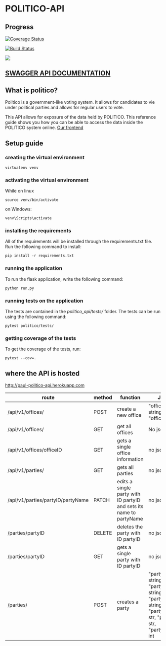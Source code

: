 # POLITICO-API

## Progress
[![Coverage Status](https://coveralls.io/repos/github/Paul-weqe/POLITICO-API/badge.svg?branch=develop)](https://coveralls.io/github/Paul-weqe/POLITICO-API?branch=develop)

[![Build Status](https://travis-ci.com/Paul-weqe/POLITICO-API.svg?branch=develop)](https://travis-ci.com/Paul-weqe/POLITICO-API)

<a href="https://codeclimate.com/github/Paul-weqe/POLITICO-API/maintainability"><img src="https://api.codeclimate.com/v1/badges/ad5d7bcf66ab6b32b852/maintainability" /></a>

## <a href="https://app.swaggerhub.com/apis-docs/POL231/POLITIC-API/1.0.0">SWAGGER API DOCUMENTATION</a>

## What is politico?

Politico is a government-like voting system. It allows for candidates to vie under political parties and allows for regular users to vote. 

This API allows for exposure of the data held by POLITICO. This reference guide shows you how you can be able to access the data inside the POLITICO system online. <a href="https://paul-weqe.github.io/POLITICO/UI/index.html">Our frontend</a>

## Setup guide

### creating the virtual environment
 ```
 virtualenv venv
 ```

### activating the virtual environment

While on linux
```
source venv/bin/activate
```

on Windows:
```
venv\Scripts\activate
```


### installing the requirements

All of the requirements will be installed through the requirements.txt file. Run the following command to install:

```
pip install -r requirements.txt
```

### running the application

To run the flask application, write the following command:

```
python run.py
```

### running tests on the application

The tests are contained in the *politico_api/tests/* folder. The tests can be run using the following command:

```
pytest politico/tests/
```

### getting coverage of the tests

To get the coverage of the tests, run:

```
pytest --cov=.
```

## where the API is hosted


http://paul-politico-api.herokuapp.com

| route | method | function | JSON fields |
| --- | --- | --- | --- |
| /api/v1/offices/ | POST | create a new office | "office_name": string, "office_type": string |
| /api/v1/offices/ | GET | get all offices | No json fields |
| /api/v1/offices/officeID | GET | gets a single office information | no json fields |
| /api/v1/parties/ | GET | gets all parties | no json field |
| /api/v1/parties/partyID/partyName | PATCH | edits a single party with ID partyID and sets its name to partyName | no json field |
| /parties/partyID | DELETE | deletes the party with ID partyID | no json field |
| /parties/partyID | GET | gets a single party with ID partyID | no json field |
| /parties/ | POST | creates a party | "party_name": string, "party_name": string, "party_hq_address": string, "party_logo_url": str, "party_motto": str, "party_members": int |
